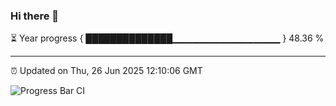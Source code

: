 ### Hi there 👋

⏳ Year progress { ██████████████▁▁▁▁▁▁▁▁▁▁▁▁▁▁▁▁ } 48.36 %

---

⏰ Updated on Thu, 26 Jun 2025 12:10:06 GMT

![Progress Bar CI](https://github.com/liununu/liununu/workflows/Progress%20Bar%20CI/badge.svg)

